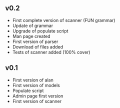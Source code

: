 ## v0.2
* First complete version of scanner (FUN grammar)
* Update of grammar 
* Upgrade of populate script
* Man page created
* First version of parser
* Download of files added
* Tests of scanner added (100% cover)

## v0.1

* First version of alan
* First version of models
* Populate script
* Admin page first version
* First version of scanner